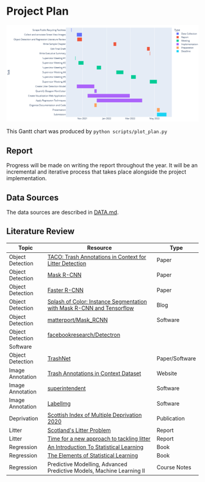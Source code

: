 # Project Plan

![Gantt chart](../images/project-plan.png)

This Gantt chart was produced by `python scripts/plot_plan.py`

## Report

Progress will be made on writing the report throughout the year. It will be an incremental and iterative process that takes place alongside the project implementation.

## Data Sources

The data sources are described in [DATA.md](./DATA.md).

## Literature Review

| Topic            | Resource                                                                                                                                                                                      | Type           |
| ---------------- | --------------------------------------------------------------------------------------------------------------------------------------------------------------------------------------------- | -------------- |
| Object Detection | [TACO: Trash Annotations in Context for Litter Detection](https://arxiv.org/abs/2003.06975)                                                                                                   | Paper          |
| Object Detection | [Mask R-CNN](https://arxiv.org/abs/1703.06870)                                                                                                                                                | Paper          |
| Object Detection | [Faster R-CNN](https://arxiv.org/abs/1506.01497v3)                                                                                                                                            | Paper          |
| Object Detection | [Splash of Color: Instance Segmentation with Mask R-CNN and Tensorflow](https://engineering.matterport.com/splash-of-color-instance-segmentation-with-mask-r-cnn-and-tensorflow-7c761e238b46) | Blog           |
| Object Detection | [matterport/Mask_RCNN](https://github.com/matterport/Mask_RCNN)                                                                                                                               | Software       |
| Object Detection | [facebookresearch/Detectron](https://github.com/facebookresearch/Detectron)                                                                                                                   |
| Software         |
| Object Detection | [TrashNet](https://github.com/garythung/trashnet)                                                                                                                                             | Paper/Software |
| Image Annotation | [Trash Annotations in Context Dataset](http://tacodataset.org/)                                                                                                                               | Website        |
| Image Annotation | [superintendent](https://superintendent.readthedocs.io/en/latest/active-learning.html)                                                                                                        | Software       |
| Image Annotation | [LabelImg](https://github.com/tzutalin/labelImg)                                                                                                                                              | Software       |
| Deprivation      | [Scottish Index of Multiple Deprivation 2020](https://www.gov.scot/publications/scottish-index-multiple-deprivation-2020/)                                                                    | Publication    |
| Litter           | [Scotland's Litter Problem](https://www.zerowastescotland.org.uk/sites/default/files/Scotland%27s%20Litter%20Problem%20-%20Full%20Final%20Report.pdf)                                         | Report         |
| Litter           | [Time for a new approach to tackling litter](https://www.keepscotlandbeautiful.org/media/1566897/leq-2020-report-final-041220.pdf)                                                            | Report         |
| Regression       | [An Introduction To Statistical Learning](https://www.statlearning.com/)                                                                                                                      | Book           |
| Regression       | [The Elements of Statistical Learning](https://web.stanford.edu/~hastie/ElemStatLearn/)                                                                                                       | Book           |
| Regression       | Predictive Modelling, Advanced Predictive Models, Machine Learning II                                                                                                                         | Course Notes   |
